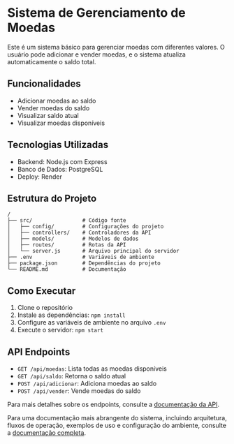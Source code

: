 # Sistema de Gerenciamento de Moedas

Este é um sistema básico para gerenciar moedas com diferentes valores. O usuário pode adicionar e vender moedas, e o sistema atualiza automaticamente o saldo total.

## Funcionalidades

- Adicionar moedas ao saldo
- Vender moedas do saldo
- Visualizar saldo atual
- Visualizar moedas disponíveis

## Tecnologias Utilizadas

- Backend: Node.js com Express
- Banco de Dados: PostgreSQL
- Deploy: Render

## Estrutura do Projeto

```
/
├── src/                # Código fonte
│   ├── config/         # Configurações do projeto
│   ├── controllers/    # Controladores da API
│   ├── models/         # Modelos de dados
│   ├── routes/         # Rotas da API
│   └── server.js       # Arquivo principal do servidor
├── .env                # Variáveis de ambiente
├── package.json        # Dependências do projeto
└── README.md           # Documentação
```

## Como Executar

1. Clone o repositório
2. Instale as dependências: `npm install`
3. Configure as variáveis de ambiente no arquivo `.env`
4. Execute o servidor: `npm start`

## API Endpoints

- `GET /api/moedas`: Lista todas as moedas disponíveis
- `GET /api/saldo`: Retorna o saldo atual
- `POST /api/adicionar`: Adiciona moedas ao saldo
- `POST /api/vender`: Vende moedas do saldo

Para mais detalhes sobre os endpoints, consulte a [documentação da API](docs/api.md).

Para uma documentação mais abrangente do sistema, incluindo arquitetura, fluxos de operação, exemplos de uso e configuração do ambiente, consulte a [documentação completa](docs/documentacao-completa.md).